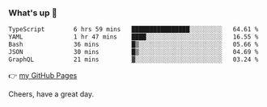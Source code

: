 ### What's up 👋

<!--START_SECTION:waka-->

```txt
TypeScript        6 hrs 59 mins   ████████████████░░░░░░░░░   64.61 %
YAML              1 hr 47 mins    ████░░░░░░░░░░░░░░░░░░░░░   16.55 %
Bash              36 mins         █▒░░░░░░░░░░░░░░░░░░░░░░░   05.66 %
JSON              30 mins         █▒░░░░░░░░░░░░░░░░░░░░░░░   04.69 %
GraphQL           21 mins         ▓░░░░░░░░░░░░░░░░░░░░░░░░   03.24 %
```

<!--END_SECTION:waka-->

👉 [my GitHub Pages](https://ykzhukian.github.io)

Cheers, have a great day.

